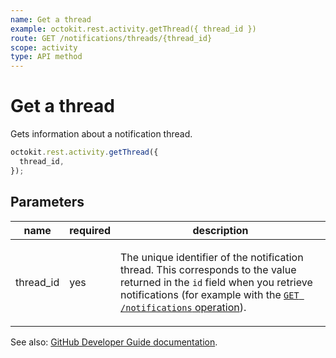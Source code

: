 ```yaml
---
name: Get a thread
example: octokit.rest.activity.getThread({ thread_id })
route: GET /notifications/threads/{thread_id}
scope: activity
type: API method
---
```


# Get a thread

Gets information about a notification thread.

```js
octokit.rest.activity.getThread({
  thread_id,
});
```

## Parameters

<table>
  <thead>
    <tr>
      <th>name</th>
      <th>required</th>
      <th>description</th>
    </tr>
  </thead>
  <tbody>
    <tr><td>thread_id</td><td>yes</td><td>

The unique identifier of the notification thread. This corresponds to the value returned in the `id` field when you retrieve notifications (for example with the [`GET /notifications` operation](https://docs.github.com/rest/activity/notifications#list-notifications-for-the-authenticated-user)).

</td></tr>
  </tbody>
</table>

See also: [GitHub Developer Guide documentation](https://docs.github.com/rest/activity/notifications#get-a-thread).
